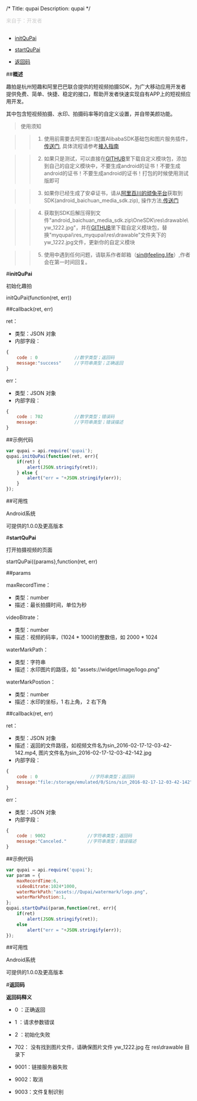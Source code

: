 /*
Title: qupai
Description: qupai
*/

<p style="color: #ccc;margin-bottom: 30px;">来自于：开发者</p>

* [initQuPai](#1)

* [startQuPai](#2)

* [返回码](#3)

##**概述**

趣拍是杭州短趣和阿里巴巴联合提供的短视频拍摄SDK，为广大移动应用开发者提供免费、简单、快捷、稳定的接口，帮助开发者快速实现自有APP上的短视频应用开发。

其中包含短视频拍摄、水印、拍摄码率等的自定义设置，并自带美颜功能。

>使用须知

>>1. 使用前需要去阿里百川配置AlibabaSDK基础包和图片服务插件，[传送门](http://baichuan.taobao.com), 具体流程请参考[接入指南](https://github.com/bringmehome/Qupai)

>>2. 如果只是测试，可以直接在[GITHUB](https://github.com/bringmehome/Qupai)里下载自定义模块包，添加到自己的自定义模块中，不要生成android的证书！不要生成android的证书！不要生成android的证书！打包的时候使用测试版即可

>>3. 如果你已经生成了安卓证书，请从[阿里百川的顽兔平台](http://wantu.taobao.com/space/index.htm)获取到SDK(android_baichuan_media_sdk.zip), 操作方法,[传送门](http://baichuan.taobao.com/doc2/detail.htm?articleId=102765&docType=1&treeId=38)

>>4. 获取到SDK后解压得到文件"android_baichuan_media_sdk.zip\OneSDK\res\drawable\yw_1222.jpg"，并在[GITHUB](https://github.com/bringmehome/Qupai)里下载自定义模块包，替换"myqupai\res_myqupai\res\drawable"文件夹下的yw_1222.jpg文件，更新你的自定义模块

>>5. 使用中遇到任何问题，请联系作者邮箱（sin@feeling.life）,作者会在第一时间回复。

#**initQuPai**<div id="1"></div>

初始化趣拍

initQuPai(function(ret, err))

##callback(ret, err)

ret：

- 类型：JSON 对象
- 内部字段：

```js
{
    code : 0              //数字类型；返回码
    message:"success"     //字符串类型；正确返回
}
```

err：

- 类型：JSON 对象
- 内部字段：

```js
{
    code : 702            //数字类型；错误码
    message:              //字符串类型；错误描述
}
```

##示例代码

```js
var qupai = api.require('qupai');
qupai.initQuPai(function(ret, err){
    if(ret) {
        alert(JSON.stringify(ret));
    } else {
        alert("err = "+JSON.stringify(err));
    }
});
```

##可用性

Android系统

可提供的1.0.0及更高版本


#**startQuPai**<div id="2"></div>

打开拍摄视频的页面

startQuPai({params},function(ret, err)

##params

maxRecordTime：

- 类型：number
- 描述：最长拍摄时间，单位为秒

videoBitrate：

- 类型：number
- 描述：视频的码率，(1024 * 1000)的整数倍，如 2000 * 1024

waterMarkPath：

- 类型：字符串
- 描述：水印图片的路径，如 "assets://widget/image/logo.png"

waterMarkPostion：

- 类型：number
- 描述：水印的坐标，1 右上角， 2 右下角

##callback(ret, err)

ret：

- 类型：JSON 对象
- 描述：返回的文件路径，如视频文件名为sin_2016-02-17-12-03-42-142.mp4, 图片文件名为sin_2016-02-17-12-03-42-142.jpg
- 内部字段：

```js
{
    code : 0                    //字符串类型；返回码
    message:"file:/storage/emulated/0/Sins/sin_2016-02-17-12-03-42-142"    //字符串类型；文件路径
}
```

err：

- 类型：JSON 对象
- 内部字段：

```js
{
    code : 9002                //字符串类型；返回码
    message:"Canceled."        //字符串类型；错误描述
}
```

##示例代码

```js
var qupai = api.require('qupai'); 
var param = {
    maxRecordTime:6,
    videoBitrate:1024*1000,
    waterMarkPath:"assets://Qupai/watermark/logo.png",
    waterMarkPostion:1,
}; 
qupai.startQuPai(param,function(ret, err){
    if(ret)
        alert(JSON.stringify(ret));
    else
        alert("err = "+JSON.stringify(err));
});
```


##可用性

Android系统

可提供的1.0.0及更高版本


#**返回码**<div id="3"></div>

**返回码释义**

- 0 ：正确返回

- 1 ：请求参数错误

- 2 ：初始化失败

- 702： 没有找到图片文件，请确保图片文件 yw_1222.jpg 在 res\drawable 目录下

- 9001：链接服务器失败

- 9002：取消

- 9003：文件复制识别